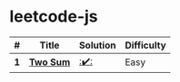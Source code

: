 # leetcode-js

|  #  | Title                                                 |  Solution                                                                 | Difficulty |
|-----|------------------------------------------------------ | ------------------------------------------------------------------------- | -----------|
**1** | [**Two Sum**](https://leetcode.com/problems/two-sum/) | [::heavy_check_mark::](https://github.com/minimalsm/Leetcode-JS/issues/1) | Easy       |
